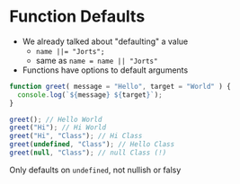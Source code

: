 # Function Defaults

- We already talked about "defaulting" a value
  - `name ||= "Jorts";` 
  - same as `name = name || "Jorts"`
- Functions have options to default arguments

```js
function greet( message = "Hello", target = "World" ) {
  console.log(`${message} ${target}`);
}

greet(); // Hello World
greet("Hi"); // Hi World
greet("Hi", "Class"); // Hi Class
greet(undefined, "Class"); // Hello Class
greet(null, "Class"); // null Class (!)
```
Only defaults on `undefined`, not nullish or falsy
